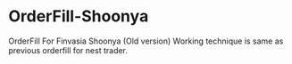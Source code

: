 # OrderFill-Shoonya
OrderFill For Finvasia Shoonya (Old version)
Working technique is same as previous orderfill for nest trader.
